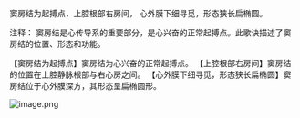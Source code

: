 窦房结为起搏点，上腔根部右房间，
心外膜下细寻觅，形态狭长扁椭圆。

注释：
窦房结是心传导系的重要部分，是心兴奋的正常起搏点。此歌诀描述了窦房结的位置、形态和功能。

【窦房结为起搏点】窦房结为心兴奋的正常起搏点。
【上腔根部右房间】窦房结的位置在上腔静脉根部与右心房之间。
【心外膜下细寻觅，形态狭长扁椭圆】窦房结位于心外膜深方，其形态呈扁椭圆形。

![image.png](https://picgo18719498306.oss-cn-guangzhou.aliyuncs.com/20250808154138249.png)
